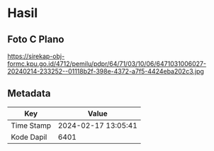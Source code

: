 # Hasil

## Foto C Plano

https://sirekap-obj-formc.kpu.go.id/4712/pemilu/pdpr/64/71/03/10/06/6471031006027-20240214-233252--01118b2f-398e-4372-a7f5-4424eba202c3.jpg


## Metadata

| Key        | Value               |
| ---------- | ------------------- |
| Time Stamp | 2024-02-17 13:05:41 |
| Kode Dapil | 6401                |



